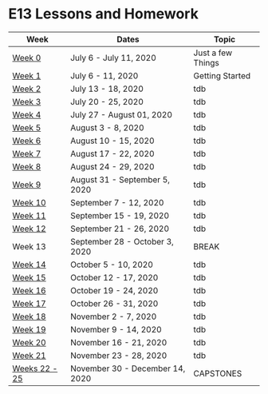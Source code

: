 # E13 Lessons and Homework

| Week | Dates | Topic |
|---|---|---|
| [Week 0](./week00) | July 6 - July 11, 2020 | Just a few Things |
| [Week 1](./week01) | July 6 - 11, 2020 | Getting Started |
| [Week 2](./week02.md) | July 13 - 18, 2020 | tdb |
| [Week 3](./week03.md) | July 20 - 25, 2020 | tdb |
| [Week 4](./week04.md) | July 27 - August 01, 2020 | tdb |
| [Week 5](./week05.md) | August 3 - 8, 2020 | tdb |
| [Week 6](./week06.md) | August 10 - 15, 2020 | tdb |
| [Week 7](./week07.md) | August 17 - 22, 2020 | tdb |
| [Week 8](./week08.md) | August 24 - 29, 2020 | tdb |
| [Week 9](./week09.md) | August 31 - September 5, 2020 | tdb |
| [Week 10](./week10.md) | September 7 - 12, 2020 | tdb |
| [Week 11](./week11.md) | September 15 - 19, 2020 | tdb |
| [Week 12](./week12.md) | September 21 - 26, 2020 | tdb |
| Week 13 | September 28 - October 3, 2020 | BREAK |
| [Week 14](./week14.md) | October 5 - 10, 2020 | tdb |
| [Week 15](./week15.md) | October 12 - 17, 2020 | tdb |
| [Week 16](./week16.md) | October 19 - 24, 2020 | tdb |
| [Week 17](./week17.md) | October 26 - 31, 2020 | tdb |
| [Week 18](./week18.md) | November 2 - 7, 2020 | tdb |
| [Week 19](./week19.md) | November 9 - 14, 2020 | tdb |
| [Week 20](./week20.md) | November 16 - 21, 2020 | tdb |
| [Week 21](./week21.md) | November 23 - 28, 2020 | tdb |
| [Weeks 22 - 25](./weeks22-25.md) | November 30 - December 14, 2020 | CAPSTONES |